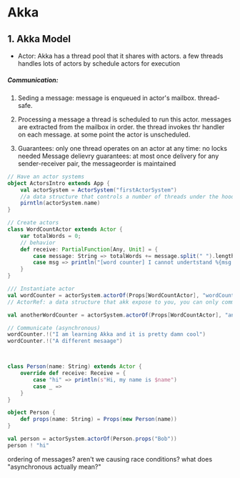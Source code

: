 # Akka
## 1. Akka Model
- Actor: 
Akka has a thread pool that it shares with actors.
a few threads handles lots of actors by schedule actors for execution

##### Communication:
1. Seding a message:
message is enqueued in actor's mailbox.
thread-safe.

2. Processing a message
a thread is scheduled to run this actor.
messages are extracted from the mailbox in order.
the thread invokes thr handler on each message.
at some point the actor is unscheduled.

3. Guarantees:
only one thread operates on an actor at any time: no locks needed
Message delievry guarantees:
    at most once delivery
    for any sender-receiver pair, the messageorder is maintained

```scala
// Have an actor systems
object ActorsIntro extends App {
    val actorSystem = ActorSystem("firstActorSystem") 
    //a data structure that controls a number of threads under the hood, then allocate to running actors
    pirntln(actorSystem.name)
}

// Create actors
class WordCountActor extends Actor {
    var totalWords = 0;
    // behavior
    def receive: PartialFunction[Any, Unit] = {
        case message: String => totalWords += message.split(" ").length
        case msg => println("[word counter] I cannot undertstand %{msg.toString}")
    }
}

/// Instantiate actor
val wordCounter = actorSystem.actorOf(Props[WordCountActor], "wordCounter")
// ActorRef: a data structure that akk expose to you, you can only communicate this actor using the actorRef.

val anotherWordCounter = actorSystem.actorOf(Props[WordCountActor], "anotherWordCounter")

// Communicate (asynchronous)
wordCounter.!("I am learning Akka and it is pretty damn cool")
wordCounter.!("A different mesaage")



class Person(name: String) extends Actor {
    override def receive: Receive = {
        case "hi" => println(s"Hi, my name is $name")
        case _ =>
    }
}

object Person {
    def props(name: String) = Props(new Person(name))
}

val person = actorSystem.actorOf(Person.props("Bob"))
person ! "hi"

```

ordering of messages?
aren't we causing race conditions?
what does "asynchronous actually mean?"
